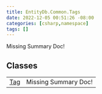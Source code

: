 ```yaml
---
title: EntityDb.Common.Tags
date: 2022-12-05 00:51:26 -08:00
categories: [csharp,namespace]
tags: []
---
```


Missing Summary Doc!
## Classes
<table><tr><td><a href='/posts/csharp.member.entitydb.common.tags.tag/'>Tag</a></td><td>Missing Summary Doc!</td></tr></table>
